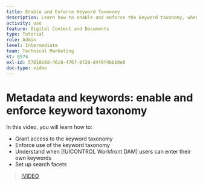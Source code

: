 ```yaml
---
title: Enable and Enforce Keyword Taxonomy
description: Learn how to enable and enforce the keyword taxonomy, when users can enter their own keywords, and set up search facets in [!UICONTROL Workfront DAM].
activity: use
feature: Digital Content and Documents
type: Tutorial
role: Admin
level: Intermediate
team: Technical Marketing
kt: 8974
exl-id: 57818b8d-46c8-476f-8f29-d4f0f4bb10e0
doc-type: video
---
```

# Metadata and keywords: enable and enforce keyword taxonomy

In this video, you will learn how to:

* Grant access to the keyword taxonomy
* Enforce use of the keyword taxonomy
* Understand when [!UICONTROL Workfront DAM] users can enter their own keywords
* Set up search facets

>[!VIDEO](https://video.tv.adobe.com/v/335237/?quality=12)

